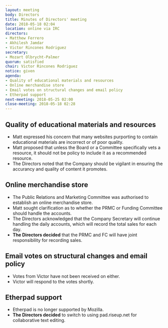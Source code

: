 ```yaml
---
layout: meeting
body: Directors
title: Minutes of Directors' meeting
date: 2018-05-18 02:04
location: online via IRC
directors:
- Matthew Ferrero
- Akhilesh Jamdar
- Victor Rincones Rodriguez
secretary:
- Mozart Olbrycht-Palmer
quorum: satisfied
chair: Victor Rincones Rodriguez
notice: given
agenda:
- Quality of educational materials and resources
- Online merchandise store
- Email votes on structural changes and email policy
- Etherpad support
next-meeting: 2018-05-25 02:00
close-meeting: 2018-05-18 02:28
---
```


## Quality of educational materials and resources

- Matt expressed his concern that many websites purporting to contain educational materials are incorrect or of poor quality.
- Matt proposed that unless the Board or a Committee specifically vets a resource, it should not be policy to include it as a recommended resource.
- The Directors noted that the Company should be vigilant in ensuring the accurancy and quality of content it promotes.

## Online merchandise store

- The Public Relations and Marketing Committee was authorised to establish an online merchandise store.
- Matt sought clarification as to whether the PRMC or Funding Committee should handle the accounts.
- The Directors acknowledged that the Company Secretary will continue handling the daily accounts, which will record the total sales for each day.
- **The Directors decided** that the PRMC and FC will have joint responsibility for recording sales.

## Email votes on structural changes and email policy

- Votes from Victor have not been received on either.
- Victor will respond to the votes shortly.

## Etherpad support

- Etherpad is no longer supported by Mozilla.
- **The Directors decided** to switch to using pad.riseup.net for collaborative text editing.
